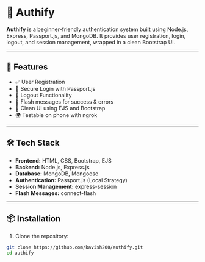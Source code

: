 # 🔐 Authify

**Authify** is a beginner-friendly authentication system built using Node.js, Express, Passport.js, and MongoDB. It provides user registration, login, logout, and session management, wrapped in a clean Bootstrap UI.

---

## 🚀 Features

- ✅ User Registration
- 🔐 Secure Login with Passport.js
- 🚪 Logout Functionality
- 💬 Flash messages for success & errors
- 🎨 Clean UI using EJS and Bootstrap
- 🌍 Testable on phone with ngrok

---

## 🛠️ Tech Stack

- **Frontend:** HTML, CSS, Bootstrap, EJS
- **Backend:** Node.js, Express.js
- **Database:** MongoDB, Mongoose
- **Authentication:** Passport.js (Local Strategy)
- **Session Management:** express-session
- **Flash Messages:** connect-flash

---

## 📦 Installation

1. Clone the repository:

```bash
git clone https://github.com/kavish200/authify.git
cd authify
